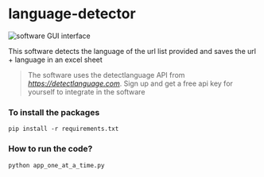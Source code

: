 # language-detector

![software GUI interface](https://github.com/mujeebishaque/language-detector/blob/master/software-look.png)

This software detects the language of the url list provided and saves the url + language in an excel sheet

>The software uses the detectlanguage API from *https://detectlanguage.com*. Sign up and get a free api key for yourself to integrate in the software

###  To install the packages
```
pip install -r requirements.txt
```
### How to run the code?

```
python app_one_at_a_time.py
```
